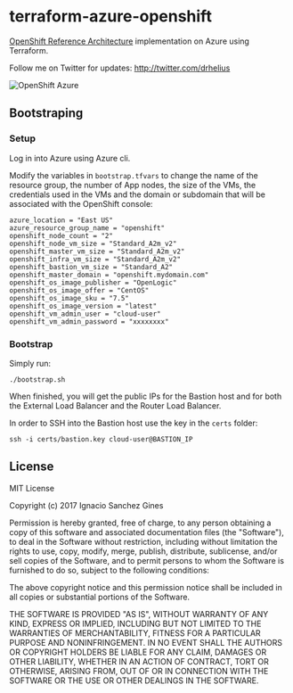 terraform-azure-openshift
=========================

[OpenShift Reference Architecture](https://blog.openshift.com/openshift-container-platform-reference-architecture-implementation-guides/) implementation on Azure using Terraform.

Follow me on Twitter for updates: http://twitter.com/drhelius

![OpenShift Azure](https://blog.openshift.com/wp-content/uploads/refarch-ocp-on-azure-v6.png)

Bootstraping
------------
### Setup
Log in into Azure using Azure cli.

Modify the variables in ```bootstrap.tfvars``` to change the name of the resource group, the number of App nodes, the size of the VMs, the credentials used in the VMs and the domain or subdomain that will be associated with the OpenShift console:

```
azure_location = "East US"
azure_resource_group_name = "openshift"
openshift_node_count = "2"
openshift_node_vm_size = "Standard_A2m_v2"
openshift_master_vm_size = "Standard_A2m_v2"
openshift_infra_vm_size = "Standard_A2m_v2"
openshift_bastion_vm_size = "Standard_A2"
openshift_master_domain = "openshift.mydomain.com"
openshift_os_image_publisher = "OpenLogic"
openshift_os_image_offer = "CentOS"
openshift_os_image_sku = "7.5"
openshift_os_image_version = "latest"
openshift_vm_admin_user = "cloud-user"
openshift_vm_admin_password = "xxxxxxxx"
```

### Bootstrap

Simply run:
```
./bootstrap.sh
```
When finished, you will get the public IPs for the Bastion host and for both the External Load Balancer and the Router Load Balancer.

In order to SSH into the Bastion host use the key in the ```certs``` folder:
```
ssh -i certs/bastion.key cloud-user@BASTION_IP
```

License
-------
MIT License

Copyright (c) 2017 Ignacio Sanchez Gines

Permission is hereby granted, free of charge, to any person obtaining a copy
of this software and associated documentation files (the "Software"), to deal
in the Software without restriction, including without limitation the rights
to use, copy, modify, merge, publish, distribute, sublicense, and/or sell
copies of the Software, and to permit persons to whom the Software is
furnished to do so, subject to the following conditions:

The above copyright notice and this permission notice shall be included in all
copies or substantial portions of the Software.

THE SOFTWARE IS PROVIDED "AS IS", WITHOUT WARRANTY OF ANY KIND, EXPRESS OR
IMPLIED, INCLUDING BUT NOT LIMITED TO THE WARRANTIES OF MERCHANTABILITY,
FITNESS FOR A PARTICULAR PURPOSE AND NONINFRINGEMENT. IN NO EVENT SHALL THE
AUTHORS OR COPYRIGHT HOLDERS BE LIABLE FOR ANY CLAIM, DAMAGES OR OTHER
LIABILITY, WHETHER IN AN ACTION OF CONTRACT, TORT OR OTHERWISE, ARISING FROM,
OUT OF OR IN CONNECTION WITH THE SOFTWARE OR THE USE OR OTHER DEALINGS IN THE
SOFTWARE.
